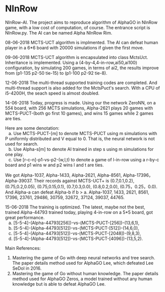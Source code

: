 # NInRow
NInRow-AI. The project aims to reproduce algorithm of AlphaGO in NInRow game, with a low cost of computation, of course.
The entrance script is NInRow.py. The AI can be named Alpha NInRow Rim.



08-06-2018
MCTS-UCT algorithm is implmented. The AI can defeat human player in a 6*6 board with 20000 simulations if given the first move.

09-06-2018
MCTS-UCT algorithm is encapsulated into class MctsUct. Inheritance is implemented. Using a (4-by-4,4-in-row,ai50,ai100) configuration, by simulating 200 games, 
in terms of ai2, the results improve from (p1-135 p2-50 tie-15) to (p1-100 p2-92 tie-8).

12-06-2018
The multi-thread supported training codes are completed. And multi-thread support is also added for the MctsPuct's search. With a CPU of i5-4200H, the seach speed is almost doubled.

14-06-2018
Today, progress is made.
Using our the network ZeroNN, on a 5*5*4 board, with 256 MCTS simulations, Alpha-2621 plays 20 games with MCTS-PUCT-(both go first 10 games), and wins 15 games while 2 games are ties.

Here are some denotation:  
  &ensp; a. Use MCTS-PUCT-[m] to denote MCTS-PUCT using m simulations with P uniformly distributed and V equal to 0. That is, the neural network is not used for search.  
  &ensp; b. Use Alpha-s[m] to denote AI trained in step s using m simulations for one play.  
  &ensp; c. Use [r-c-n]-p1-vs-p2-(w,l,t) to denote a game of l-in-row using a r-by-c board and p1 wins w and p2 wins l and t are ties. 
  
We got Alpha-1037, Alpha-1433, Alpha-2621, Alpha-8561, Alpha-17396， Alpha-39037. Their records against MCTS-UCT+ is (0.7,0.1,0.2), (0.75,0.2,0.05),  (0.75,0.15,0.1), (0.7,0.3,0.0), (0.8,0.2,0.0), (0.75，0.25，0.0).
And Alpha-a can defeat Alpha-b if b > a.
Alpha-1037, 1433, 2621, 8561, 17396, 23761, 29486, 30759, 32672, 37124, 39037, 44765.

15-06-2018
The training is optimized. The latest, maybe not the best, trained Alpha-44793 trained today, playing 4-in-row on a 5*5 board, got great performance.    
  &ensp; a. [5-5-4]-(Alpha-44793[256])-vs-(MCTS-PUCT-[256])-(13,6,1),  
  &ensp; b. [5-5-4]-(Alpha-44793[512])-vs-(MCTS-PUCT-[512])-(14,6,0),  
  &ensp; c. [5-5-4]-(Alpha-44793[512])-vs-(MCTS-PUCT-[2048])-(9,8,3),  
  &ensp; d. [5-5-4]-(Alpha-44793[512])-vs-(MCTS-PUCT-[4096])-(13,5,2).  

Main References:
1. Mastering the game of Go with deep neural networks and tree search. The paper details method used for AlphaGO Lee, which defeated Lee SeDol in 2016.
2. Mastering the game of Go without human knowledge. The paper details method used for AlphaGO Zeros, a model trained without any human knowledge but is able to defeat AlphaGO Lee.

